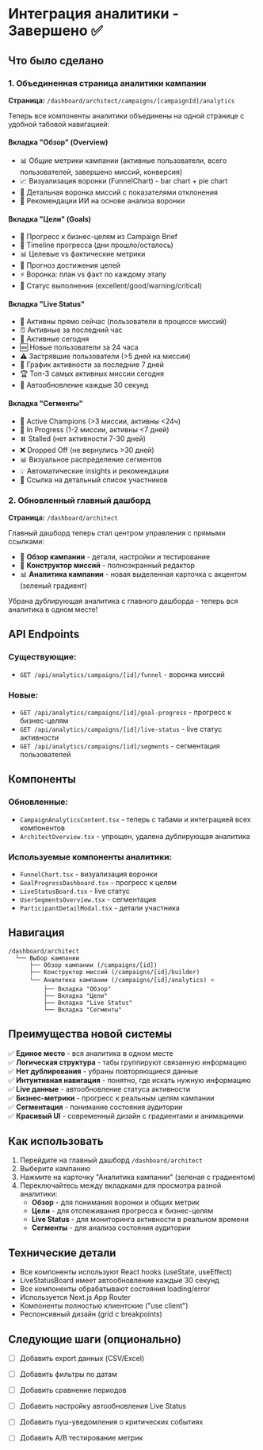 # Интеграция аналитики - Завершено ✅

## Что было сделано

### 1. Объединенная страница аналитики кампании
**Страница:** `/dashboard/architect/campaigns/[campaignId]/analytics`

Теперь все компоненты аналитики объединены на одной странице с удобной табовой навигацией:

#### **Вкладка "Обзор"** (Overview)
- 📊 Общие метрики кампании (активные пользователи, всего пользователей, завершено миссий, конверсия)
- 📈 Визуализация воронки (FunnelChart) - bar chart + pie chart
- 🎯 Детальная воронка миссий с показателями отклонения
- 🤖 Рекомендации ИИ на основе анализа воронки

#### **Вкладка "Цели"** (Goals)
- 🎯 Прогресс к бизнес-целям из Campaign Brief
- 📅 Timeline прогресса (дни прошло/осталось)
- 📊 Целевые vs фактические метрики
- 🔮 Прогноз достижения целей
- ⚡ Воронка: план vs факт по каждому этапу
- 🚦 Статус выполнения (excellent/good/warning/critical)

#### **Вкладка "Live Status"**
- 🔴 Активны прямо сейчас (пользователи в процессе миссий)
- ⏰ Активные за последний час
- 📆 Активные сегодня
- 🆕 Новые пользователи за 24 часа
- ⚠️ Застрявшие пользователи (>5 дней на миссии)
- 📅 График активности за последние 7 дней
- 🏆 Топ-3 самых активных миссии сегодня
- 🔄 Автообновление каждые 30 секунд

#### **Вкладка "Сегменты"**
- 🚀 Active Champions (>3 миссии, активны <24ч)
- 🔄 In Progress (1-2 миссии, активны <7 дней)
- ⏸️ Stalled (нет активности 7-30 дней)
- ❌ Dropped Off (не вернулись >30 дней)
- 📊 Визуальное распределение сегментов
- 💡 Автоматические insights и рекомендации
- 🔗 Ссылка на детальный список участников

### 2. Обновленный главный дашборд
**Страница:** `/dashboard/architect`

Главный дашборд теперь стал центром управления с прямыми ссылками:

- 📁 **Обзор кампании** - детали, настройки и тестирование
- 🔧 **Конструктор миссий** - полноэкранный редактор
- 📊 **Аналитика кампании** - новая выделенная карточка с акцентом (зеленый градиент)

Убрана дублирующая аналитика с главного дашборда - теперь вся аналитика в одном месте!

## API Endpoints

### Существующие:
- `GET /api/analytics/campaigns/[id]/funnel` - воронка миссий

### Новые:
- `GET /api/analytics/campaigns/[id]/goal-progress` - прогресс к бизнес-целям
- `GET /api/analytics/campaigns/[id]/live-status` - live статус активности
- `GET /api/analytics/campaigns/[id]/segments` - сегментация пользователей

## Компоненты

### Обновленные:
- `CampaignAnalyticsContent.tsx` - теперь с табами и интеграцией всех компонентов
- `ArchitectOverview.tsx` - упрощен, удалена дублирующая аналитика

### Используемые компоненты аналитики:
- `FunnelChart.tsx` - визуализация воронки
- `GoalProgressDashboard.tsx` - прогресс к целям
- `LiveStatusBoard.tsx` - live статус
- `UserSegmentsOverview.tsx` - сегментация
- `ParticipantDetailModal.tsx` - детали участника

## Навигация

```
/dashboard/architect
  └── Выбор кампании
      ├── Обзор кампании (/campaigns/[id])
      ├── Конструктор миссий (/campaigns/[id]/builder)
      └── Аналитика кампании (/campaigns/[id]/analytics) ⭐
          ├── Вкладка "Обзор"
          ├── Вкладка "Цели"
          ├── Вкладка "Live Status"
          └── Вкладка "Сегменты"
```

## Преимущества новой системы

✅ **Единое место** - вся аналитика в одном месте  
✅ **Логическая структура** - табы группируют связанную информацию  
✅ **Нет дублирования** - убраны повторяющиеся данные  
✅ **Интуитивная навигация** - понятно, где искать нужную информацию  
✅ **Live данные** - автообновление статуса активности  
✅ **Бизнес-метрики** - прогресс к реальным целям кампании  
✅ **Сегментация** - понимание состояния аудитории  
✅ **Красивый UI** - современный дизайн с градиентами и анимациями  

## Как использовать

1. Перейдите на главный дашборд `/dashboard/architect`
2. Выберите кампанию
3. Нажмите на карточку "Аналитика кампании" (зеленая с градиентом)
4. Переключайтесь между вкладками для просмотра разной аналитики:
   - **Обзор** - для понимания воронки и общих метрик
   - **Цели** - для отслеживания прогресса к бизнес-целям
   - **Live Status** - для мониторинга активности в реальном времени
   - **Сегменты** - для анализа состояния аудитории

## Технические детали

- Все компоненты используют React hooks (useState, useEffect)
- LiveStatusBoard имеет автообновление каждые 30 секунд
- Все компоненты обрабатывают состояния loading/error
- Используется Next.js App Router
- Компоненты полностью клиентские ("use client")
- Респонсивный дизайн (grid с breakpoints)

## Следующие шаги (опционально)

- [ ] Добавить export данных (CSV/Excel)
- [ ] Добавить фильтры по датам
- [ ] Добавить сравнение периодов
- [ ] Добавить настройку автообновления Live Status
- [ ] Добавить пуш-уведомления о критических событиях
- [ ] Добавить A/B тестирование метрик

